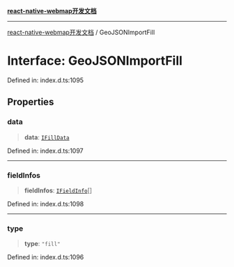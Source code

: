[**react-native-webmap开发文档**](../README.md)

***

[react-native-webmap开发文档](../globals.md) / GeoJSONImportFill

# Interface: GeoJSONImportFill

Defined in: index.d.ts:1095

## Properties

### data

> **data**: [`IFillData`](IFillData.md)

Defined in: index.d.ts:1097

***

### fieldInfos

> **fieldInfos**: [`IFieldInfo`](IFieldInfo.md)[]

Defined in: index.d.ts:1098

***

### type

> **type**: `"fill"`

Defined in: index.d.ts:1096
